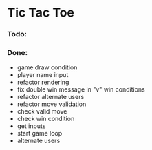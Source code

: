 # Tic Tac Toe

### Todo:

### Done:

- game draw condition
- player name input
- refactor rendering
- fix double win message in "v" win conditions
- refactor alternate users
- refactor move validation
- check valid move
- check win condition
- get inputs
- start game loop
- alternate users